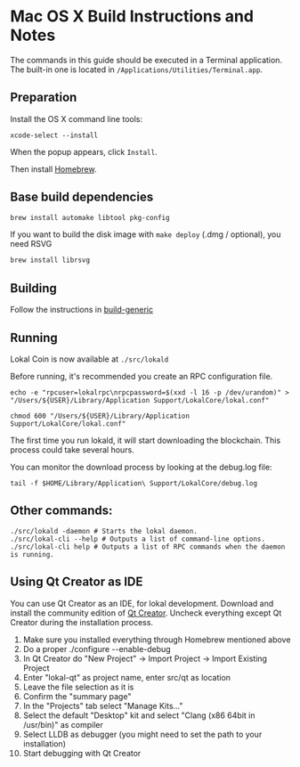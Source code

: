 Mac OS X Build Instructions and Notes
====================================
The commands in this guide should be executed in a Terminal application.
The built-in one is located in `/Applications/Utilities/Terminal.app`.

Preparation
-----------
Install the OS X command line tools:

`xcode-select --install`

When the popup appears, click `Install`.

Then install [Homebrew](https://brew.sh).

Base build dependencies
-----------------------

```bash
brew install automake libtool pkg-config
```

If you want to build the disk image with `make deploy` (.dmg / optional), you need RSVG
```bash
brew install librsvg
```

Building
--------

Follow the instructions in [build-generic](build-generic.md)

Running
-------

Lokal Coin is now available at `./src/lokald`

Before running, it's recommended you create an RPC configuration file.

    echo -e "rpcuser=lokalrpc\nrpcpassword=$(xxd -l 16 -p /dev/urandom)" > "/Users/${USER}/Library/Application Support/LokalCore/lokal.conf"

    chmod 600 "/Users/${USER}/Library/Application Support/LokalCore/lokal.conf"

The first time you run lokald, it will start downloading the blockchain. This process could take several hours.

You can monitor the download process by looking at the debug.log file:

    tail -f $HOME/Library/Application\ Support/LokalCore/debug.log

Other commands:
-------

    ./src/lokald -daemon # Starts the lokal daemon.
    ./src/lokal-cli --help # Outputs a list of command-line options.
    ./src/lokal-cli help # Outputs a list of RPC commands when the daemon is running.

Using Qt Creator as IDE
------------------------
You can use Qt Creator as an IDE, for lokal development.
Download and install the community edition of [Qt Creator](https://www.qt.io/download/).
Uncheck everything except Qt Creator during the installation process.

1. Make sure you installed everything through Homebrew mentioned above
2. Do a proper ./configure --enable-debug
3. In Qt Creator do "New Project" -> Import Project -> Import Existing Project
4. Enter "lokal-qt" as project name, enter src/qt as location
5. Leave the file selection as it is
6. Confirm the "summary page"
7. In the "Projects" tab select "Manage Kits..."
8. Select the default "Desktop" kit and select "Clang (x86 64bit in /usr/bin)" as compiler
9. Select LLDB as debugger (you might need to set the path to your installation)
10. Start debugging with Qt Creator
